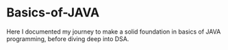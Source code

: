 # Basics-of-JAVA
Here I documented my journey to make a solid foundation in basics of JAVA programming, before diving deep into DSA.
